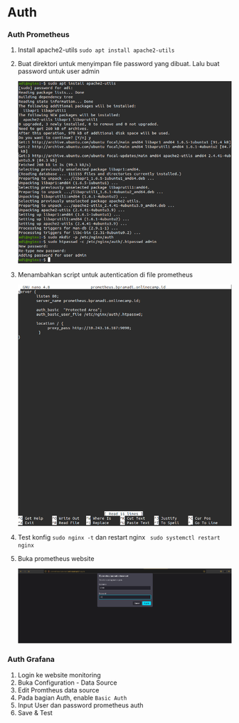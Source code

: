 # Auth 

### Auth Prometheus
1. Install apache2-utils ``sudo apt install apache2-utils``
2. Buat direktori untuk menyimpan file password yang dibuat. Lalu buat password untuk user admin 
   
   ![10](assets/auth-2.png)

3. Menambahkan script untuk autentication di file prometheus

   ![10](assets/auth-3.png)
  
4. Test konfig ``sudo nginx -t`` dan restart nginx `` sudo systemctl restart nginx``
   
5. Buka prometheus website

    ![10](assets/auth-4.png)

### Auth Grafana
1. Login ke website monitoring
2. Buka Configuration - Data Source
3. Edit Promtheus data source
4. Pada bagian Auth, enable ``Basic Auth``
5. Input User dan password prometheus auth
6. Save & Test
